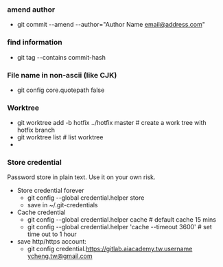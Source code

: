 ### amend author
* git commit --amend --author="Author Name <email@address.com>"

### find information
* git tag --contains commit-hash

### File name in non-ascii (like CJK)
* git config core.quotepath false

### Worktree
* git worktree add -b hotfix ../hotfix master # create a work tree with hotfix branch
* git worktree list # list worktree
* 

### Store credential
Password store in plain text. Use it on your own risk.
* Store credential forever
  * git config --global credential.helper store
  * save in ~/.git-credentials
* Cache credential
  * git config --global credential.helper cache # default cache 15 mins
  * git config --global credential.helper 'cache --timeout 3600' # set time out to 1 hour
* save http/https account:
  * git config credential.https://gitlab.aiacademy.tw.username ycheng.tw@gmail.com